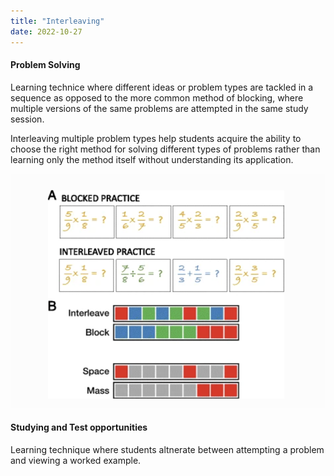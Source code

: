 ```yaml
---
title: "Interleaving"
date: 2022-10-27
---
```


#### Problem Solving 

Learning technice where different ideas or problem types are tackled in a sequence as opposed to the more common method of blocking, where multiple versions of the same problems are attempted in the same study session. 

Interleaving multiple problem types help students acquire the ability to choose the right method for solving different types of problems rather than learning only the method itself without understanding its application.

![](notes/images/Screen%20Shot%202022-10-27%20at%2012.21.29%20PM.png)


#### Studying and Test opportunities

Learning technique where students altnerate between attempting a problem and viewing a worked example. 
